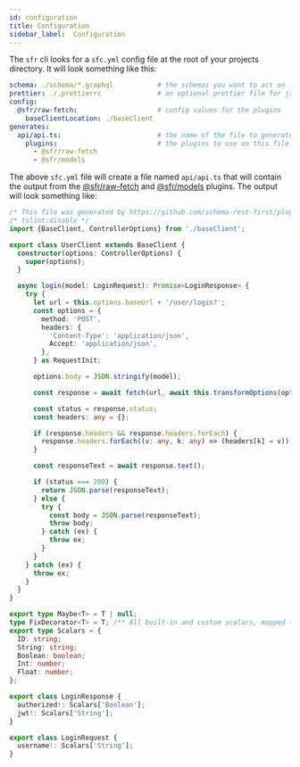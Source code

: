 ```yaml
---
id: configuration
title: Configuration
sidebar_label:  Configuration
---
```



The `sfr` cli looks for a `sfc.yml` config file at the root of your projects directory. It will look something like this:

```yaml
schema: ./schema/*.graphql           # the schemas you want to act on
prettier: ./.prettierrc              # an optional prettier file for js/ts files
config:
  @sfr/raw-fetch:                    # config values for the plugins
    baseClientLocation: ./baseClient
generates:
  api/api.ts:                        # the name of the file to generate
    plugins:                         # the plugins to use on this file 
      - @sfr/raw-fetch
      - @sfr/models
```

The above `sfc.yml` file will create a file named `api/api.ts` that will contain the output from the [@sfr/raw-fetch](../plugins/raw-fetch.md) and [@sfr/models](../plugins/models.md) plugins. The output will look something like:

```typescript
/* This file was generated by https://github.com/schema-rest-first/plugin-raw-fetch */
/* tslint:disable */
import {BaseClient, ControllerOptions} from './baseClient';

export class UserClient extends BaseClient {
  constructor(options: ControllerOptions) {
    super(options);
  }

  async login(model: LoginRequest): Promise<LoginResponse> {
    try {
      let url = this.options.baseUrl + '/user/login?';
      const options = {
        method: 'POST',
        headers: {
          'Content-Type': 'application/json',
          Accept: 'application/json',
        },
      } as RequestInit;

      options.body = JSON.stringify(model);

      const response = await fetch(url, await this.transformOptions(options));

      const status = response.status;
      const headers: any = {};

      if (response.headers && response.headers.forEach) {
        response.headers.forEach((v: any, k: any) => (headers[k] = v));
      }

      const responseText = await response.text();

      if (status === 200) {
        return JSON.parse(responseText);
      } else {
        try {
          const body = JSON.parse(responseText);
          throw body;
        } catch (ex) {
          throw ex;
        }
      }
    } catch (ex) {
      throw ex;
    }
  }
}

export type Maybe<T> = T | null;
type FixDecorator<T> = T; /** All built-in and custom scalars, mapped to their actual values */
export type Scalars = {
  ID: string;
  String: string;
  Boolean: boolean;
  Int: number;
  Float: number;
};

export class LoginResponse {
  authorized!: Scalars['Boolean'];
  jwt!: Scalars['String'];
}

export class LoginRequest {
  username!: Scalars['String'];
}
```
